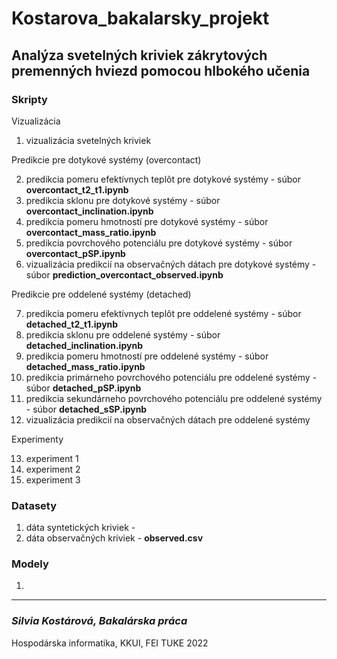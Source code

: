 # Kostarova_bakalarsky_projekt

## Analýza svetelných kriviek zákrytových premenných hviezd pomocou hlbokého učenia

### Skripty

Vizualizácia 
1. vizualizácia svetelných kriviek

Predikcie pre dotykové systémy (overcontact)

2. predikcia pomeru efektívnych teplôt pre dotykové systémy - súbor **overcontact_t2_t1.ipynb** 
3. predikcia sklonu pre dotykové systémy - súbor **overcontact_inclination.ipynb**
4. predikcia pomeru hmotností pre dotykové systémy - súbor **overcontact_mass_ratio.ipynb**
5. predikcia povrchového potenciálu pre dotykové systémy - súbor **overcontact_pSP.ipynb**
6. vizualizácia predikcií na observačných dátach pre dotykové systémy - súbor **prediction_overcontact_observed.ipynb**

Predikcie pre oddelené systémy (detached)

7. predikcia pomeru efektívnych teplôt pre oddelené systémy - súbor **detached_t2_t1.ipynb**
8. predikcia sklonu pre oddelené systémy - súbor **detached_inclination.ipynb**
9. predikcia pomeru hmotností pre oddelené systémy - súbor **detached_mass_ratio.ipynb**
10. predikcia primárneho povrchového potenciálu pre oddelené systémy - súbor **detached_pSP.ipynb**
11. predikcia sekundárneho povrchového potenciálu pre oddelené systémy - súbor **detached_sSP.ipynb**
12. vizualizácia predikcií na observačných dátach pre oddelené systémy

Experimenty

13. experiment 1
14. experiment 2
15. experiment 3

### Datasety

1. dáta syntetických kriviek - 
2. dáta observačných kriviek - **observed.csv**


### Modely

1. 
---
### *Silvia Kostárová, Bakalárska práca* 

Hospodárska informatika, KKUI, FEI TUKE 2022
